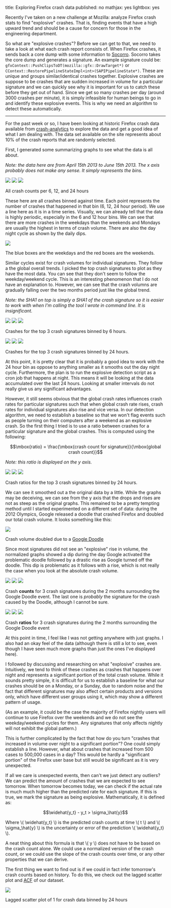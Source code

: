 title: Exploring Firefox crash data
published: no
mathjax: yes
lightbox: yes

Recently I've taken on a new challenge at Mozilla: analyze Firefox crash stats
to find "explosive" crashes. That is, finding events that have a high upward
trend and should be a cause for concern for those in the engineering
department.

So what are "explosive crashes"? Before we can get to that, we need to take a
look at what each crash report consists of. When Firefox crashes, it sends
back a core dump with some information to [Socorro][socorro]. Socorro takes
the core dump and generates a signature. An example signature could be: 
`gfxContext::PushClipsToDT(mozilla::gfx::DrawTarget*)` or 
`CContext::RestorePipelineStateImpl<int>(SAPIPipelineState*)`. These are
unique and groups similar/identical crashes together. Explosive crashes are
suppose to be crashes that are sudden increased in volume for a particular
signature and we can quickly see why it is important for us to catch these
before they get out of hand. Since we get so many crashes per day (around 3000
crashes per minute), it is simply infeasible for human beings to go in and
identify these explosive events. This is why we need an algorithm to detect
these automatically.

[socorro]: https://github.com/mozilla/socorro

------------------------------------------------------------------------------

For the past week or so, I have been looking at historic Firefox crash data
available from [crash-analytics][ca] to explore the data and get a good idea
of what I am dealing with. The data set available on the site represents about
10% of the crash reports that are randomly selected. 

[ca]: https://crash-analysis.mozilla.com/crash_analysis/

First, I generated some summarizing graphs to see what the data is all about.

*Note: the data here are from April 15th 2013 to June 15th 2013. The x axis
probably does not make any sense. It simply represents the bins.*

<div class="center">
  <a href="/static/img/moz-crash-analytics/global-crash-6.png" rel="lightbox[gcc]" title="Crash counts binned by 6 hours"><img src="/static/img/moz-crash-analytics/thumbs/global-crash-6.png" /></a>
  <a href="/static/img/moz-crash-analytics/global-crash-12.png" rel="lightbox[gcc]" title="Crash counts binned by 12 hours"><img src="/static/img/moz-crash-analytics/thumbs/global-crash-12.png" /></a>
  <a href="/static/img/moz-crash-analytics/global-crash-24.png" rel="lightbox[gcc]" title="Crash counts binned by 24 hours"><img src="/static/img/moz-crash-analytics/thumbs/global-crash-24.png" /></a>
  <p>All crash counts per 6, 12, and 24 hours</p>
</div>

These here are all crashes binned against time. Each point represents the
number of crashes that happened in that bin (6, 12, 24 hour period). We use a
line here as it is in a time series. Visually, we can already tell that the
data is highly periodic, especially in the 6 and 12 hour bins. We can see that
there are more crashes in the weekdays than the weekends and Mondays are
usually the highest in terms of crash volume. There are also the day night
cycle as shown by the daily dips.

<div class="center">
  <a href="/static/img/moz-crash-analytics/global-crash-6-annotated.png" rel="lightbox[a1]" title="The blue boxes are the weekdays and the red boxes are the  weekends."><img src="/static/img/moz-crash-analytics/thumbs/global-crash-6-annotated.png" /></a>
  <p>The blue boxes are the weekdays and the red boxes are the weekends.</p>
</div>

Similar cycles exist for crash volumes for individual signatures. They follow a
the global overall trends. I picked the top crash signatures to plot as they
have the most data. You can see that they don't seem to follow the
weekday/weekend cycle. This is an interesting phenomenon that I do not have an
explanation to. However, we can see that the crash volumns are gradually
falling over the two months period just like the global trend.

*Note: the SHA1 on top is simply a SHA1 of the crash signature so it is easier
to work with when I'm calling the tool I wrote in command line. It is
insignificant.*

<div class="center">
  <a href="/static/img/moz-crash-analytics/sig-1-crash-6.png" rel="lightbox[scc]" title="Crashes for a signature binned by 6 hours"><img src="/static/img/moz-crash-analytics/thumbs/sig-1-crash-6.png" /></a>
  <a href="/static/img/moz-crash-analytics/sig-2-crash-6.png" rel="lightbox[scc]" title="Crashes for a signature binned by 6 hours"><img src="/static/img/moz-crash-analytics/thumbs/sig-2-crash-6.png" /></a>
  <a href="/static/img/moz-crash-analytics/sig-3-crash-6.png" rel="lightbox[scc]" title="Crashes for a signature binned by 6 hours"><img src="/static/img/moz-crash-analytics/thumbs/sig-3-crash-6.png" /></a>
  <p>Crashes for the top 3 crash signatures binned by 6 hours.</p>
</div>
<div class="center">
  <a href="/static/img/moz-crash-analytics/sig-1-crash-24.png" rel="lightbox[scc]" title="Crashes for a signature binned by 24 hours"><img src="/static/img/moz-crash-analytics/thumbs/sig-1-crash-24.png" /></a>
  <a href="/static/img/moz-crash-analytics/sig-2-crash-24.png" rel="lightbox[scc]" title="Crashes for a signature binned by 24 hours"><img src="/static/img/moz-crash-analytics/thumbs/sig-2-crash-24.png" /></a>
  <a href="/static/img/moz-crash-analytics/sig-3-crash-24.png" rel="lightbox[scc]" title="Crashes for a signature binned by 24 hours"><img src="/static/img/moz-crash-analytics/thumbs/sig-3-crash-24.png" /></a>
  <p>Crashes for the top 3 crash signatures binned by 24 hours.</p>
</div>

At this point, it is pretty clear that it is probably a good idea to work with
the 24 hour bin as oppose to anything smaller as it smooths out the day night
cycle. Furthermore, the plan is to run the explosive detection script as a cron
job that happens at night. This means it will be looking at the data
accumulated over the last 24 hours. Looking at smaller intervals do not really
give us any significant advantages.

However, it still seems obvious that the global crash rates influences crash
rates for particular signatures such that when global crash rate rises, crash
rates for individual signatures also rise and vice versa. In our detection
algorithm, we need to establish a baseline so that we won't flag events such as
people turning on their computers after a weekend as an explosive crash. So the
first thing I tried is to use a ratio between crashes for a particular
signature and the global crashes. This is computed using the following:

$$\mbox{ratio} = \frac{\mbox{crash count for signature}}{\mbox{global crash count}}$$

*Note: this ratio is displayed on the y axis.*

<div class="center">
  <a href="/static/img/moz-crash-analytics/sig-1-crash-24-norm.png" rel="lightbox[sccn]" title="Crash ratios for a signature binned by 24 hours"><img src="/static/img/moz-crash-analytics/thumbs/sig-1-crash-24-norm.png" /></a>
  <a href="/static/img/moz-crash-analytics/sig-2-crash-24-norm.png" rel="lightbox[sccn]" title="Crash ratios for a signature binned by 24 hours"><img src="/static/img/moz-crash-analytics/thumbs/sig-2-crash-24-norm.png" /></a>
  <a href="/static/img/moz-crash-analytics/sig-3-crash-24-norm.png" rel="lightbox[sccn]" title="Crash ratios for a signature binned by 24 hours"><img src="/static/img/moz-crash-analytics/thumbs/sig-3-crash-24-norm.png" /></a>
  <p>Crash ratios for the top 3 crash signatures binned by 24 hours.</p>
</div>

We can see it smoothed out a the original data by a little. While the graphs
may be deceiving, we can see from the y axis that the drops and rises are not
as steep as the original graphs. This remained to be a pretty tempting method
until I started experimented on a different set of data: during the 2012
Olympics, Google released a doodle that crashed Firefox and doubled our total
crash volume. It looks something like this:

<div class="center">
  <a href="/static/img/moz-crash-analytics/global-crash-olympics.png" rel="lightbox[a2]" title="Crash volume doubled due to a Google Doodle"><img src="/static/img/moz-crash-analytics/thumbs/global-crash-olympics.png" /></a>
  <p>Crash volume doubled due to a <a href="http://www.google.com/doodles/hurdles-2012" target="_blank" rel="nofollow">Google Doodle</a></p>
</div>

Since most signatures did not see an "explosive" rise in volume, the normalized
graphs showed a dip during the day Google activated the problematic doodle
followed by a drastic rise as Google turned off the doodle. This dip is
problematic as it follows with a rise, which is not really the case when you
look at the absolute crash volume.

<div class="center">
  <a href="/static/img/moz-crash-analytics/sig-1-crash-olympics.png" rel="lightbox[sccn]" title="Crashes for a signature binned by 24 hours during the around the Google Doodle event"><img src="/static/img/moz-crash-analytics/thumbs/sig-1-crash-olympics.png" /></a>
  <a href="/static/img/moz-crash-analytics/sig-2-crash-olympics.png" rel="lightbox[sccn]" title="Crashes for a signature binned by 24 hours during the around the Google Doodle event"><img src="/static/img/moz-crash-analytics/thumbs/sig-2-crash-olympics.png" /></a>
  <a href="/static/img/moz-crash-analytics/sig-3-crash-olympics.png" rel="lightbox[sccn]" title="Crashes for a signature binned by 24 hours during the around the Google Doodle event"><img src="/static/img/moz-crash-analytics/thumbs/sig-3-crash-olympics.png" /></a>
  <p>Crash <strong>counts</strong> for 3 crash signatures during the 2 months
    surrounding the Google Doodle event. The last one is <em>probably</em> the
    signature for the crash caused by the Doodle, although I cannot be sure.</p>
</div>

<div class="center">
  <a href="/static/img/moz-crash-analytics/sig-1-crash-olympics-norm.png" rel="lightbox[sccn]" title="Crash ratios for a signature binned by 24 hours during the around the Google Doodle event"><img src="/static/img/moz-crash-analytics/thumbs/sig-1-crash-olympics-norm.png" /></a>
  <a href="/static/img/moz-crash-analytics/sig-2-crash-olympics-norm.png" rel="lightbox[sccn]" title="Crash ratios for a signature binned by 24 hours during the around the Google Doodle event"><img src="/static/img/moz-crash-analytics/thumbs/sig-2-crash-olympics-norm.png" /></a>
  <a href="/static/img/moz-crash-analytics/sig-3-crash-olympics-norm.png" rel="lightbox[sccn]" title="Crash ratios for a signature binned by 24 hours during the around the Google Doodle event"><img src="/static/img/moz-crash-analytics/thumbs/sig-3-crash-olympics-norm.png" /></a>
  <p>Crash <strong>ratios</strong> for 3 crash signatures during the 2 months
    surrounding the Google Doodle event</p>
</div>

At this point in time, I feel like I was not getting anywhere with just graphs.
I also had an okay feel of the data (although there is still a lot to see, even
though I have seen much more graphs than just the ones I've displayed here).

I followed by discussing and researching on what "explosive" crashes are.
Intuitively, we tend to think of these crashes as crashes that happens over night
and represents a significant portion of the total crash volume. While it sounds
pretty simple, it is difficult for us to establish a baseline for what our
crashes should be on a Monday, or a Sunday, due to random noise and the fact that
different signatures may also affect certain products and versions only, which
have different user groups using it, which may show a different pattern of usage.

(As an example, it could be the case the majority of Firefox nightly users will
continue to use Firefox over the weekends and we do not see the weekday/weekend
cycles for them. Any signatures that only affects nightly will not exhibit the
global pattern.)

This is further complicated by the fact that how do you turn "crashes that
increased in volume over night to a significant portion"? One could simply
establish a line. However, what about crashes that increased from 500 cases to
500,000 cases in a day? This would be hardly a "significant portion" of the
Firefox user base but still would be significant as it is very unexpected.

If all we care is unexpected events, then can't we just detect any outliers? We
can predict the amount of crashes that we are expected to see tomorrow. When
tomorrow becomes today, we can check if the actual rate is much much higher
than the predicted rate for each signature. If this is true, we mark the
signature as being explosive. Mathematically, it is defined as: 

$$\widehat{y_t} - y_t > \sigma_\hat{y}$$

Where \\( \widehat{y_t} \\) is the predicted crash counts at time \\( t \\) and
\\( \sigma_\hat{y} \\) is the uncertainty or error of the prediction 
\\( \widehat{y_t} \\).

A neat thing about this formula is that \\( y \\) does not have to be based on
the crash count alone. We could use a normalized version of the crash count, or
we could use the slope of the crash counts over time, or any other properties
that we can derive.

The first thing we want to find out is if we could in fact infer tomorrow's crash
counts based on history. To do this, we check out the lagged scatter plot and
[ACF][acf] of our dataset.

[acf]: https://en.wikipedia.org/wiki/Autocorrelation_function

<div class="center">
  <a href="/static/img/moz-crash-analytics/lagged-scatter-plot-1.png" rel="lightbox[acf]" title="Lagged scatter plot of 1 for crash data binned by 24 hours"><img src="/static/img/moz-crash-analytics/thumbs/lagged-scatter-plot-1.png" /></a>
  <p>Lagged scatter plot of 1 for crash data binned by 24 hours</p>
</div>